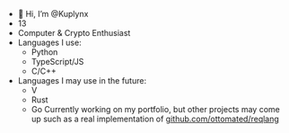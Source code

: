 - 👋 Hi, I’m @Kuplynx
- 13
- Computer & Crypto Enthusiast 
- Languages I use:
  - Python
  - TypeScript/JS
  - C/C++
- Languages I may use in the future:
  - V
  - Rust
  - Go
Currently working on my portfolio, but other projects may come up such as a real implementation of [github.com/ottomated/reqlang](Reqlang)

